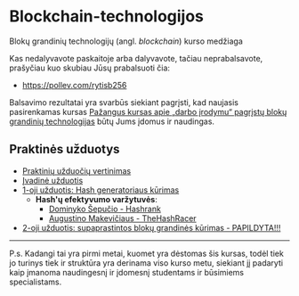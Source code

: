 # Blockchain-technologijos
Blokų grandinių technologijų (angl. _blockchain_) kurso medžiaga

Kas nedalyvavote paskaitoje arba dalyvavote, tačiau neprabalsavote, prašyčiau kuo skubiau Jūsų prabalsuoti čia:

- https://pollev.com/rytisb256

Balsavimo rezultatai yra svarbūs siekiant pagrįsti, kad naujasis pasirenkamas kursas [Pažangus kursas apie „darbo įrodymu“ pagrįstų blokų grandinių technologijas](https://www.dropbox.com/s/9fm7lq40xpmjid0/Pazangus%20kursas%20apie%20darbo%20%C4%AFrodymu%20pagristu%20bloku%20grandiniu%20technologijas.docx?dl=0) būtų Jums įdomus ir naudingas.


## Praktinės užduotys

- [Praktinių užduočių vertinimas](https://github.com/blockchain-group/Blockchain-technologijos/blob/master/pratybos/vertinimas.md)
- [Įvadinė užduotis](https://github.com/blockchain-group/Blockchain-technologijos/blob/master/pratybos/Ivadine-uzduotis.md)
- [1-oji užduotis: Hash generatoriaus kūrimas](https://github.com/blockchain-group/Blockchain-technologijos/blob/master/pratybos/1uzduotis-Hashavimas.md)
  - **Hash'ų efektyvumo varžytuvės**:
    - [Dominyko Šepučio - Hashrank](https://github.com/dqmis/hashrank)
    - [Augustino Makevičiaus - TheHashRacer](https://github.com/AugustinasMK/TheHashRacer)
- [2-oji užduotis: supaprastintos blokų grandinės kūrimas - PAPILDYTA!!!](https://github.com/blockchain-group/Blockchain-technologijos/blob/master/pratybos/2uzduotis-Blockchain.md)

---
P.s. Kadangi tai yra pirmi metai, kuomet yra dėstomas šis kursas, todėl tiek jo turinys tiek ir struktūra yra derinama viso kurso metu, siekiant jį padaryti kaip įmanoma naudingesnį ir įdomesnį studentams ir būsimiems specialistams.
